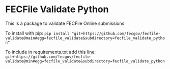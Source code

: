 # FECFile Validate Python

This is a package to validate FECFile Online submissions

To install with pip:
```pip install "git+https://github.com/fecgov/fecfile-validate@main#egg=fecfile_validate&subdirectory=fecfile_validate_python"```

To include in requirements.txt add this line:
```git+https://github.com/fecgov/fecfile-validate@min#egg=fecfile_validate&subdirectory=fecfile_validate_python```